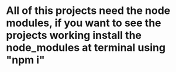 # All of this projects need the node modules, if you want to see the projects working install the node_modules at terminal using "npm i"
